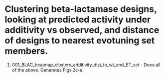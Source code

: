 # Clustering beta-lactamase designs, looking at predicted activity under additivity vs observed, and distance of designs to nearest evotuning set members.

1. 001_BLAC_heatmap_clusters_additivity_dist_to_wt_and_ET_set - Does all of the above. Generates Figs 2c-e.